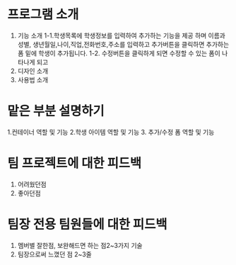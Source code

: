 # 프로그램 소개

1. 기능 소개
   1-1.학생목록에 학생정보를 입력하여 추가하는 기능을 제공 하며 이름과 성별, 생년월일,나이,직업,전화번호,주소를 입력하고 추가버튼을 클릭하면 추가하는 폼 밑에 학생이 추가됩니다.
   1-2. 수정버튼을 클릭하게 되면 수정할 수 있는 폼이 나타나게 되고
2. 디자인 소개
3. 사용법 소개

# 맡은 부분 설명하기

1.컨테이너 역할 및 기능 2.학생 아이템 역할 및 기능 3. 추가/수정 폼 역할 및 기능

# 팀 프로젝트에 대한 피드백

1. 어려웠던점
2. 좋아던점

# 팀장 전용 팀원들에 대한 피드백

1. 멤버별 잘한점, 보완해드면 하는 점2~3가지 기술
2. 팀장으로써 느꼈던 점 2~3줄
